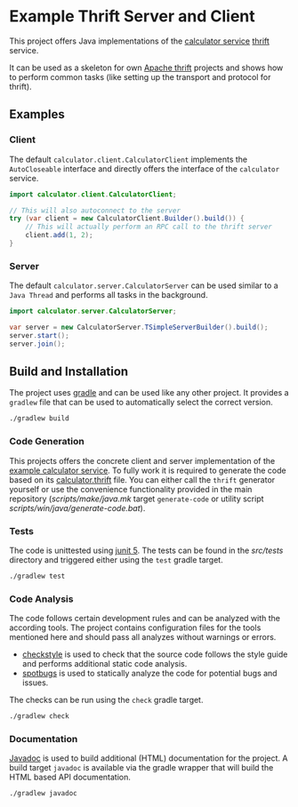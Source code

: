 # Example Thrift Server and Client

This project offers Java implementations of the [calculator service](https://github.com/kmhsonnenkind/thrift-example) [thrift](https://thrift.apache.org) service.

It can be used as a skeleton for own [Apache thrift](https://thrift.apache.org) projects and shows how to perform common tasks (like setting up the transport and protocol for thrift).

## Examples

### Client

The default `calculator.client.CalculatorClient` implements the `AutoCloseable` interface and directly offers the interface of the `calculator` service.

```java
import calculator.client.CalculatorClient;

// This will also autoconnect to the server
try (var client = new CalculatorClient.Builder().build()) {
    // This will actually perform an RPC call to the thrift server
    client.add(1, 2);
}
```

### Server

The default `calculator.server.CalculatorServer` can be used similar to a `Java Thread` and performs all tasks in the background.

```java
import calculator.server.CalculatorServer;

var server = new CalculatorServer.TSimpleServerBuilder().build();
server.start();
server.join();
```

## Build and Installation

The project uses [gradle](https://gradle.org/) and can be used like any other project. It provides a `gradlew` file that can be used to automatically select the correct version.

```sh
./gradlew build
```

### Code Generation

This projects offers the concrete client and server implementation of the [example calculator service](https://github.com/kmhsonnenkind/apache-thrift-example). To fully work it is required to generate the code based on its [calculator.thrift](https://github.com/kmhsonnenkind/thrift-example/blob/main/calculator.thrift) file. You can either call the `thrift` generator yourself or use the convenience functionality provided in the main repository (*scripts/make/java.mk* target `generate-code` or utility script *scripts/win/java/generate-code.bat*).

### Tests

The code is unittested using [junit 5](https://junit.org/junit5/docs/current/user-guide/). The tests can be found in the *src/tests* directory and triggered either using the `test` gradle target.

```sh
./gradlew test
```

### Code Analysis

The code follows certain development rules and can be analyzed with the according tools. The project contains configuration files for the tools mentioned here and should pass all analyzes without warnings or errors.

* [checkstyle](https://checkstyle.sourceforge.io/) is used to check that the source code follows the style guide and performs additional static code analysis.
* [spotbugs](https://spotbugs.github.io/) is used to statically analyze the code for potential bugs and issues.

The checks can be run using the `check` gradle target.

```sh
./gradlew check
```

### Documentation

[Javadoc](https://en.wikipedia.org/wiki/Javadoc) is used to build additional (HTML) documentation for the project. A build target `javadoc` is available via the gradle wrapper that will build the HTML based API documentation.

```sh
./gradlew javadoc
```
